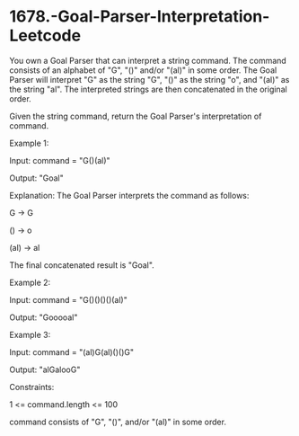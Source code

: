 # 1678.-Goal-Parser-Interpretation-Leetcode


You own a Goal Parser that can interpret a string command. The command consists of an alphabet of "G", "()" and/or "(al)" in some order. The Goal Parser will interpret "G" as the string "G", "()" as the string "o", and "(al)" as the string "al". The interpreted strings are then concatenated in the original order.



Given the string command, return the Goal Parser's interpretation of command.

 

Example 1:


Input: command = "G()(al)"


Output: "Goal"


Explanation: The Goal Parser interprets the command as follows:


G -> G


() -> o


(al) -> al


The final concatenated result is "Goal".


Example 2:



Input: command = "G()()()()(al)"


Output: "Gooooal"


Example 3:

Input: command = "(al)G(al)()()G"


Output: "alGalooG"
 

Constraints:


1 <= command.length <= 100


command consists of "G", "()", and/or "(al)" in some order.

